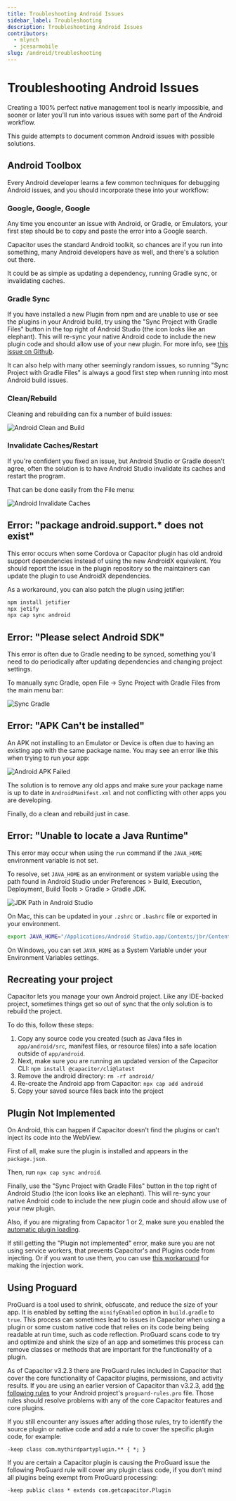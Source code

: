 ```yaml
---
title: Troubleshooting Android Issues
sidebar_label: Troubleshooting
description: Troubleshooting Android Issues
contributors:
  - mlynch
  - jcesarmobile
slug: /android/troubleshooting
---
```


# Troubleshooting Android Issues

Creating a 100% perfect native management tool is nearly impossible, and sooner or later you'll run into various issues with some part of the Android workflow.

This guide attempts to document common Android issues with possible solutions.

## Android Toolbox

Every Android developer learns a few common techniques for debugging Android issues, and you should incorporate these into your workflow:

### Google, Google, Google

Any time you encounter an issue with Android, or Gradle, or Emulators, your first step should be to copy and paste the error into a Google search.

Capacitor uses the standard Android toolkit, so chances are if you run into something, many Android developers have as well, and there's a solution out there.

It could be as simple as updating a dependency, running Gradle sync, or invalidating caches.

### Gradle Sync

If you have installed a new Plugin from npm and are unable to use or see the plugins in your Android build, try using the "Sync Project with Gradle Files" button in the top right of Android Studio (the icon looks like an elephant). This will re-sync your native Android code to include the new plugin code and should allow use of your new plugin. For more info, see [this issue on Github](https://github.com/ionic-team/capacitor/issues/4012).

It can also help with many other seemingly random issues, so running "Sync Project with Gradle Files" is always a good first step when running into most Android build issues.

### Clean/Rebuild

Cleaning and rebuilding can fix a number of build issues:

![Android Clean and Build](/img/v6/docs/android/clean-rebuild.png)

### Invalidate Caches/Restart

If you're confident you fixed an issue, but Android Studio or Gradle doesn't agree, often the solution is to have Android Studio invalidate its caches and restart the program.

That can be done easily from the File menu:

![Android Invalidate Caches](/img/v6/docs/android/invalidate-caches.png)

## Error: "package android.support.\* does not exist"

This error occurs when some Cordova or Capacitor plugin has old android support dependencies instead of using the new AndroidX equivalent.
You should report the issue in the plugin repository so the maintainers can update the plugin to use AndroidX dependencies.

As a workaround, you can also patch the plugin using jetifier:

```bash
npm install jetifier
npx jetify
npx cap sync android
```

## Error: "Please select Android SDK"

This error is often due to Gradle needing to be synced, something you'll need to do
periodically after updating dependencies and changing project settings.

To manually sync Gradle, open File -> Sync Project with Gradle Files from the main menu bar:

![Sync Gradle](/img/v6/docs/android/sync-gradle.png)

## Error: "APK Can't be installed"

An APK not installing to an Emulator or Device is often due to having an existing app with the same package name. You may see an error like this when trying to run your app:

![Android APK Failed](/img/v6/docs/android/apk-failed.png)

The solution is to remove any old apps and make sure your package name is up to date in `AndroidManifest.xml` and not conflicting with other apps you are developing.

Finally, do a clean and rebuild just in case.

## Error: "Unable to locate a Java Runtime"

This error may occur when using the `run` command if the `JAVA_HOME` environment variable is not set.

To resolve, set `JAVA_HOME` as an environment or system variable using the path found in Android Studio under Preferences > Build, Execution, Deployment, Build Tools > Gradle > Gradle JDK.

![JDK Path in Android Studio](/img/v6/docs/android/jdk-path.png)

On Mac, this can be updated in your `.zshrc` or `.bashrc` file or exported in your environment.

```bash
export JAVA_HOME="/Applications/Android Studio.app/Contents/jbr/Contents/Home"
```

On Windows, you can set `JAVA_HOME` as a System Variable under your Environment Variables settings.

## Recreating your project

Capacitor lets you manage your own Android project. Like any IDE-backed project, sometimes things get so out of sync that the only solution is to rebuild the project.

To do this, follow these steps:

1. Copy any source code you created (such as Java files in `app/android/src`, manifest files, or resource files) into a safe location outside of `app/android`.
2. Next, make sure you are running an updated version of the Capacitor CLI: `npm install @capacitor/cli@latest`
3. Remove the android directory: `rm -rf android/`
4. Re-create the Android app from Capacitor: `npx cap add android`
5. Copy your saved source files back into the project

## Plugin Not Implemented

On Android, this can happen if Capacitor doesn't find the plugins or can't inject its code into the WebView.

First of all, make sure the plugin is installed and appears in the `package.json`.

Then, run `npx cap sync android`.

Finally, use the "Sync Project with Gradle Files" button in the top right of Android Studio (the icon looks like an elephant). This will re-sync your native Android code to include the new plugin code and should allow use of your new plugin.

Also, if you are migrating from Capacitor 1 or 2, make sure you enabled the [automatic plugin loading](https://capacitorjs.com/docs/updating/3-0#switch-to-automatic-android-plugin-loading).

If still getting the "Plugin not implemented" error, make sure you are not using service workers, that prevents Capacitor's and Plugins code from injecting. Or if you want to use them, you can use [this workaround](https://github.com/ionic-team/capacitor/issues/1655#issuecomment-579229390) for making the injection work.

## Using Proguard

ProGuard is a tool used to shrink, obfuscate, and reduce the size of your app. It is enabled by setting the `minifyEnabled` option in `build.gradle` to `true`. This process can sometimes lead to issues in Capacitor when using a plugin or some custom native code that relies on its code being being readable at run time, such as code reflection. ProGuard scans code to try and optimize and shink the size of an app and sometimes this process can remove classes or methods that are important for the functionality of a plugin.

As of Capacitor v3.2.3 there are ProGuard rules included in Capacitor that cover the core functionality of Capacitor plugins, permissions, and activity results. If you are using an earlier version of Capacitor than v3.2.3, add [the following rules](https://github.com/ionic-team/capacitor/blob/6.x/android/capacitor/proguard-rules.pro) to your Android project's `proguard-rules.pro` file. Those rules should resolve problems with any of the core Capacitor features and core plugins.

If you still encounter any issues after adding those rules, try to identify the source plugin or native code and add a rule to cover the specific plugin code, for example:

```
-keep class com.mythirdpartyplugin.** { *; }
```

If you are certain a Capacitor plugin is causing the ProGuard issue the following ProGuard rule will cover any plugin class code, if you don't mind all plugins being exempt from ProGuard processing:

```
-keep public class * extends com.getcapacitor.Plugin
```
